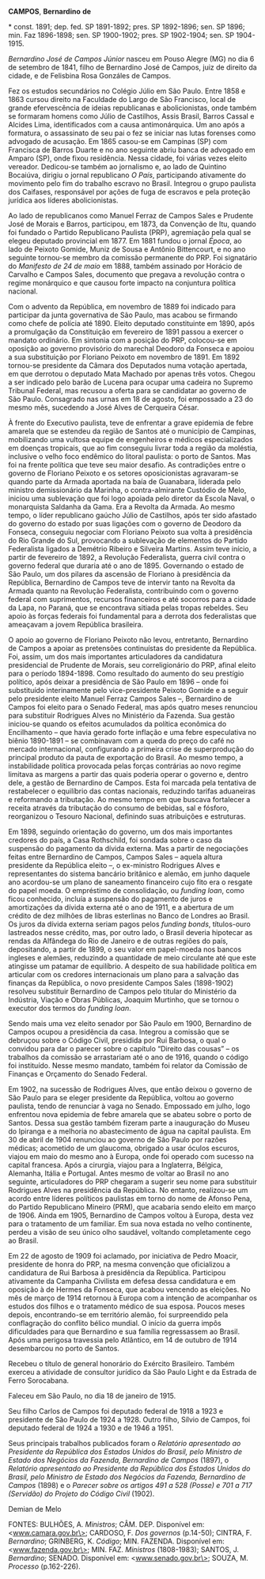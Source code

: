 **CAMPOS**, **Bernardino** **de**

\* const. 1891; dep. fed. SP 1891-1892; pres. SP 1892-1896; sen. SP
1896; min. Faz 1896-1898; sen. SP 1900-1902; pres. SP 1902-1904; sen. SP
1904-1915.

*Bernardino José de Campos Júnior* nasceu em Pouso Alegre (MG) no dia 6
de setembro de 1841, filho de Bernardino José de Campos, juiz de direito
da cidade, e de Felisbina Rosa Gonzáles de Campos.

Fez os estudos secundários no Colégio Júlio em São Paulo. Entre 1858 e
1863 cursou direito na Faculdade do Largo de São Francisco, local de
grande efervescência de ideias republicanas e abolicionistas, onde
também se formaram homens como Júlio de Castilhos, Assis Brasil, Barros
Cassal e Alcides Lima, identificados com a causa antimonárquica. Um ano
após a formatura, o assassinato de seu pai o fez se iniciar nas lutas
forenses como advogado de acusação. Em 1865 casou-se em Campinas (SP)
com Francisca de Barros Duarte e no ano seguinte abriu banca de advogado
em Amparo (SP), onde fixou residência. Nessa cidade, foi várias vezes
eleito vereador. Dedicou-se também ao jornalismo e, ao lado de Quintino
Bocaiúva, dirigiu o jornal republicano *O País*, participando ativamente
do movimento pelo fim do trabalho escravo no Brasil. Integrou o grupo
paulista dos Caifases, responsável por ações de fuga de escravos e pela
proteção jurídica aos líderes abolicionistas.

Ao lado de republicanos como Manuel Ferraz de Campos Sales e Prudente
José de Morais e Barros, participou, em 1873, da Convenção de Itu,
quando foi fundado o Partido Republicano Paulista (PRP), agremiação pela
qual se elegeu deputado provincial em 1877. Em 1881 fundou o jornal
*Época*, ao lado de Peixoto Gomide, Muniz de Sousa e Antônio
Bittencourt, e no ano seguinte tornou-se membro da comissão permanente
do PRP. Foi signatário do *Manifesto de 24 de maio* em 1888, também
assinado por Horácio de Carvalho e Campos Sales, documento que pregava a
revolução contra o regime monárquico e que causou forte impacto na
conjuntura política nacional.

Com o advento da República, em novembro de 1889 foi indicado para
participar da junta governativa de São Paulo, mas acabou se firmando
como chefe de polícia até 1890. Eleito deputado constituinte em 1890,
após a promulgação da Constituição em fevereiro de 1891 passou a exercer
o mandato ordinário. Em sintonia com a posição do PRP, colocou-se em
oposição ao governo provisório do marechal Deodoro da Fonseca e apoiou a
sua substituição por Floriano Peixoto em novembro de 1891. Em 1892
tornou-se presidente da Câmara dos Deputados numa votação apertada, em
que derrotou o deputado Mata Machado por apenas três votos. Chegou a ser
indicado pelo barão de Lucena para ocupar uma cadeira no Supremo
Tribunal Federal, mas recusou a oferta para se candidatar ao governo de
São Paulo. Consagrado nas urnas em 18 de agosto, foi empossado a 23 do
mesmo mês, sucedendo a José Alves de Cerqueira César.

À frente do Executivo paulista, teve de enfrentar a grave epidemia de
febre amarela que se estendeu da região de Santos até o município de
Campinas, mobilizando uma vultosa equipe de engenheiros e médicos
especializados em doenças tropicais, que ao fim conseguiu livrar toda a
região da moléstia, inclusive o velho foco endêmico do litoral paulista:
o porto de Santos. Mas foi na frente política que teve seu maior
desafio. As contradições entre o governo de Floriano Peixoto e os
setores oposicionistas agravaram-se quando parte da Armada aportada na
baía de Guanabara, liderada pelo ministro demissionário da Marinha, o
contra-almirante Custódio de Melo, iniciou uma sublevação que foi logo
apoiada pelo diretor da Escola Naval, o monarquista Saldanha da Gama.
Era a Revolta da Armada. Ao mesmo tempo, o líder republicano gaúcho
Júlio de Castilhos, após ter sido afastado do governo do estado por suas
ligações com o governo de Deodoro da Fonseca, conseguiu negociar com
Floriano Peixoto sua volta à presidência do Rio Grande do Sul,
provocando a sublevação de elementos do Partido Federalista ligados a
Demétrio Ribeiro e Silveira Martins. Assim teve início, a partir de
fevereiro de 1892, a Revolução Federalista, guerra civil contra o
governo federal que duraria até o ano de 1895. Governando o estado de
São Paulo, um dos pilares da ascensão de Floriano à presidência da
República, Bernardino de Campos teve de intervir tanto na Revolta da
Armada quanto na Revolução Federalista, contribuindo com o governo
federal com suprimentos, recursos financeiros e até socorros para a
cidade da Lapa, no Paraná, que se encontrava sitiada pelas tropas
rebeldes. Seu apoio às forças federais foi fundamental para a derrota
dos federalistas que ameaçavam a jovem República brasileira.

O apoio ao governo de Floriano Peixoto não levou, entretanto, Bernardino
de Campos a apoiar as pretensões continuístas do presidente da
República. Foi, assim, um dos mais importantes articuladores da
candidatura presidencial de Prudente de Morais, seu correligionário do
PRP, afinal eleito para o período 1894-1898. Como resultado do aumento
do seu prestígio político, após deixar a presidência de São Paulo em
1896 – onde foi substituído interinamente pelo vice-presidente Peixoto
Gomide e a seguir pelo presidente eleito Manuel Ferraz Campos Sales –,
Bernardino de Campos foi eleito para o Senado Federal, mas após quatro
meses renunciou para substituir Rodrigues Alves no Ministério da
Fazenda. Sua gestão iniciou-se quando os efeitos acumulados da política
econômica do Encilhamento – que havia gerado forte inflação e uma febre
especulativa no biênio 1890-1891 – se combinavam com a queda do preço do
café no mercado internacional, configurando a primeira crise de
superprodução do principal produto da pauta de exportação do Brasil. Ao
mesmo tempo, a instabilidade política provocada pelas forças contrárias
ao novo regime limitava as margens a partir das quais poderia operar o
governo e, dentro dele, a gestão de Bernardino de Campos. Esta foi
marcada pela tentativa de restabelecer o equilíbrio das contas
nacionais, reduzindo tarifas aduaneiras e reformando a tributação. Ao
mesmo tempo em que buscava fortalecer a receita através da tributação do
consumo de bebidas, sal e fósforo, reorganizou o Tesouro Nacional,
definindo suas atribuições e estruturas.

Em 1898, seguindo orientação do governo, um dos mais importantes
credores do país, a Casa Rothschild, foi sondada sobre o caso da
suspensão do pagamento da dívida externa. Mas a partir de negociações
feitas entre Bernardino de Campos, Campos Sales – aquela altura
presidente da República eleito –, o ex-ministro Rodrigues Alves e
representantes do sistema bancário britânico e alemão, em junho daquele
ano acordou-se um plano de saneamento financeiro cujo fito era o resgate
do papel moeda. O empréstimo de consolidação, ou *funding loan*, como
ficou conhecido, incluía a suspensão do pagamento de juros e
amortizações da dívida externa até o ano de 1911, e a abertura de um
crédito de dez milhões de libras esterlinas no Banco de Londres ao
Brasil. Os juros da dívida externa seriam pagos pelos *funding bonds*,
títulos-ouro lastreados nesse crédito, mas, por outro lado, o Brasil
deveria hipotecar as rendas da Alfândega do Rio de Janeiro e de outras
regiões do país, depositando, a partir de 1899, o seu valor em
papel-moeda nos bancos ingleses e alemães, reduzindo a quantidade de
meio circulante até que este atingisse um patamar de equilíbrio. A
despeito de sua habilidade política em articular com os credores
internacionais um plano para a salvação das finanças da República, o
novo presidente Campos Sales (1898-1902) resolveu substituir Bernardino
de Campos pelo titular do Ministério da Indústria, Viação e Obras
Públicas, Joaquim Murtinho, que se tornou o executor dos termos do
*funding loan*.

Sendo mais uma vez eleito senador por São Paulo em 1900, Bernardino de
Campos ocupou a presidência da casa. Integrou a comissão que se debruçou
sobre o Código Civil, presidida por Rui Barbosa, o qual o convidou para
dar o parecer sobre o capítulo “Direito das cousas” – os trabalhos da
comissão se arrastariam até o ano de 1916, quando o código foi
instituído. Nesse mesmo mandato, também foi relator da Comissão de
Finanças e Orçamento do Senado Federal.

Em 1902, na sucessão de Rodrigues Alves, que então deixou o governo de
São Paulo para se eleger presidente da República, voltou ao governo
paulista, tendo de renunciar à vaga no Senado. Empossado em julho, logo
enfrentou nova epidemia de febre amarela que se abateu sobre o porto de
Santos. Dessa sua gestão também fizeram parte a inauguração do Museu do
Ipiranga e a melhoria no abastecimento de água na capital paulista. Em
30 de abril de 1904 renunciou ao governo de São Paulo por razões
médicas; acometido de um glaucoma, obrigado a usar óculos escuros,
viajou em maio do mesmo ano à Europa, onde foi operado com sucesso na
capital francesa. Após a cirurgia, viajou para a Inglaterra, Bélgica,
Alemanha, Itália e Portugal. Antes mesmo de voltar ao Brasil no ano
seguinte, articuladores do PRP chegaram a sugerir seu nome para
substituir Rodrigues Alves na presidência da República. No entanto,
realizou-se um acordo entre líderes políticos paulistas em torno do nome
de Afonso Pena, do Partido Republicano Mineiro (PRM), que acabaria sendo
eleito em março de 1906. Ainda em 1905, Bernardino de Campos voltou à
Europa, desta vez para o tratamento de um familiar. Em sua nova estada
no velho continente, perdeu a visão de seu único olho saudável, voltando
completamente cego ao Brasil.

Em 22 de agosto de 1909 foi aclamado, por iniciativa de Pedro Moacir,
presidente de honra do PRP, na mesma convenção que oficializou a
candidatura de Rui Barbosa à presidência da República. Participou
ativamente da Campanha Civilista em defesa dessa candidatura e em
oposição à de Hermes da Fonseca, que acabou vencendo as eleições. No mês
de março de 1914 retornou à Europa com a intenção de acompanhar os
estudos dos filhos e o tratamento médico de sua esposa. Poucos meses
depois, encontrando-se em território alemão, foi surpreendido pela
conflagração do conflito bélico mundial. O início da guerra impôs
dificuldades para que Bernardino e sua família regressassem ao Brasil.
Após uma perigosa travessia pelo Atlântico, em 14 de outubro de 1914
desembarcou no porto de Santos.

Recebeu o título de general honorário do Exército Brasileiro. Também
exerceu a atividade de consultor jurídico da São Paulo Light e da
Estrada de Ferro Sorocabana.

Faleceu em São Paulo, no dia 18 de janeiro de 1915.

Seu filho Carlos de Campos foi deputado federal de 1918 a 1923 e
presidente de São Paulo de 1924 a 1928. Outro filho, Sílvio de Campos,
foi deputado federal de 1924 a 1930 e de 1946 a 1951.

Seus principais trabalhos publicados foram o *Relatório apresentado ao
Presidente da República dos Estados Unidos do Brasil, pelo Ministro de
Estado dos Negócios da Fazenda, Bernardino de Campos* (1897), o
*Relatório apresentado ao Presidente da República dos Estados Unidos do
Brasil, pelo Ministro de Estado dos Negócios da Fazenda, Bernardino de
Campos* (1898) e o *Parecer sobre os artigos 491 a 528 (Posse) e 701 a
717 (Servidão) do Projeto do Código Civil* (1902).

Demian de Melo

FONTES: BULHÕES, A. *Ministros*; CÂM. DEP. Disponível em:
\<www.camara.gov.br\>; CARDOSO, F. *Dos governos* (p.14-50); CINTRA, F.
*Bernardino*; GRINBERG, K. *Código*; MIN. FAZENDA. Disponível em:
\<www.fazenda.gov.br\>; MIN. FAZ. *Ministros* (1808-1983); SANTOS, J.
*Bernardino*; SENADO. Disponível em: \<www.senado.gov.br\>; SOUZA, M.
*Processo* (p.162-226).
